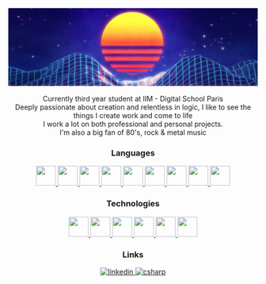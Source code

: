 <img src="https://github.com/Arthur-Prudhomme/Arthur-Prudhomme/blob/main/retrowave-sun-mountains.jpg"/>

<p align="center">Currently third year student at IIM - Digital School Paris<br>
Deeply passionate about creation and relentless in logic, I like to see the things I create work and come to life<br>
I work a lot on both professional and personal projects.<br>
I'm also a big fan of 80's, rock & metal music</p>

<h3 align="center">Languages</h3>

<p align="center">
  <a href="https://www.w3schools.com/cs/">
    <img src="https://cdn.jsdelivr.net/gh/devicons/devicon/icons/csharp/csharp-original.svg" width="40" height="40"/>
  </a>

  <a href="https://www.w3schools.com/html/">
    <img src="https://cdn.jsdelivr.net/gh/devicons/devicon/icons/html5/html5-original.svg" width="40" height="40"/>
  </a>

  <a href="https://www.w3schools.com/css/">
    <img src="https://cdn.jsdelivr.net/gh/devicons/devicon/icons/css3/css3-original.svg" width="40" height="40"/>
  </a>

  <a href="https://www.php.net">
    <img src="https://cdn.jsdelivr.net/gh/devicons/devicon/icons/php/php-original.svg" width="40" height="40"/>
  </a>

  <a href="https://www.python.org">
    <img src="https://cdn.jsdelivr.net/gh/devicons/devicon/icons/python/python-original.svg" width="40" height="40"/>
  </a>

  <a href="https://sass-lang.com">
    <img src="https://cdn.jsdelivr.net/gh/devicons/devicon/icons/sass/sass-original.svg" width="40" height="40"/>
  </a>

  <a href="https://www.w3schools.com/js/">
    <img src="https://cdn.jsdelivr.net/gh/devicons/devicon/icons/javascript/javascript-original.svg" width="40" height="40"/>
  </a>

  <a href="https://vuejs.org/">
    <img src="https://cdn.jsdelivr.net/gh/devicons/devicon/icons/vuejs/vuejs-original.svg" width="40" height="40"/>
  </a>

  <a href="https://nodejs.org/en/about/">
    <img src="https://cdn.jsdelivr.net/gh/devicons/devicon/icons/nodejs/nodejs-original.svg" width="40" height="40"/>
  </a>
</p>

<h3 align="center">Technologies</h3>

<p align="center">
  <a href="https://www.adobe.com/fr/products/photoshop.html">
    <img src="https://cdn.jsdelivr.net/gh/devicons/devicon/icons/photoshop/photoshop-plain.svg" width="40" height="40"/>
  </a>

  <a href="https://www.adobe.com/fr/products/premiere.html">
    <img src="https://cdn.jsdelivr.net/gh/devicons/devicon/icons/premierepro/premierepro-original.svg" width="40" height="40"/>
  </a>

  <a href="https://wordpress.com/fr/">
    <img src="https://cdn.jsdelivr.net/gh/devicons/devicon/icons/wordpress/wordpress-plain.svg" width="40" height="40"/>
  </a>

  <a href="https://www.figma.com/">
    <img src="https://cdn.jsdelivr.net/gh/devicons/devicon/icons/figma/figma-original.svg" width="40" height="40"/>
  </a>

  <a href="https://git-scm.com/">
    <img src="https://cdn.jsdelivr.net/gh/devicons/devicon/icons/git/git-original.svg" width="40" height="40"/>
  </a>

  <a href="https://www.mysql.com/fr/">
    <img src="https://cdn.jsdelivr.net/gh/devicons/devicon/icons/mysql/mysql-original-wordmark.svg" width="40" height="40"/>
  </a>
</p>

<h3 align="center">Links</h3>

<p align="center">
  <a href="https://www.linkedin.com/in/arthur-prud-homme/" target="_blank" rel="noreferrer"> <img src="https://cdn.jsdelivr.net/gh/devicons/devicon/icons/linkedin/linkedin-original.svg" alt="linkedin" width="60" height="60"/> </a>
  <a href="https://arthur-prudhomme.github.io/Portfolio/" target="_blank" rel="noreferrer"> <img src="https://img.icons8.com/ios-filled/50/FFFFFF/portfolio.png" alt="csharp" width="60" height="60"/> </a>
</p>

